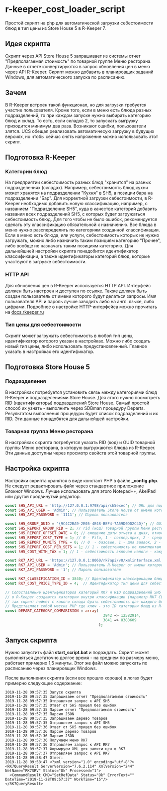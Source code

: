 # r-keeper_cost_loader_script
Простой скрипт на php для автоматической загрузки себестоимости блюд в тип цены из Store House 5 в R-Keeper 7.

## Идея скрипта
Скрипт через API Store House 5 запрашивает из системы отчет "Предполагаемая стоимость" по товарной группе Меню ресторана. 
Данные в отчете конвертируются в запрос обновления цен в меню через API R-Keeper. Скрипт можно добавить в планировщик заданий Windows,
для автоматического запуска по расписанию. 

## Зачем
В R-Keeper встроен такой функционал, но для загрузки требуется участие пользователя. Кроме того, если в меню есть блюда разных подразделений, 
то при каждом запуске нужно выбирать категорию блюд и склад. То есть, если складов 2, то запускать выгрузку приходится минимум два раза.
Возникают ошибки, пользователи злятся. UCS обещал реализовать автоматичесую загрузку в будущих версиях, но чтобы сейчас снять напряжение
можно использовать этот скрипт.

## Подготовка R-Keeper
### Категории блюд
На предприятии себестоимость разных блюд "хранится" на разных подразделениях (складах). Например, себестоимость блюд кухни может хранятся на 
подразделении "Кухня" в SH5, а позиции бара на подразделении "Бар". Для корректной загрузки себестоимости, в R-Keeper необходимо добавить
новую классификацию, например, с названием "Подразделение SH5", куда в качестве категорий добавить названия всех подразделений SH5, 
с которых будет загружаться себестоимость блюд. Для того чтобы не было ошибок, рекомендуется сделать эту классификацию обязательной к назначению.
Все блюда в меню нужно разспеределить по категориям созданной классификации. Если в меню есть блюда, или услуги, себестоимость которых не нужно
загружать, можно либо назначить таким позициям категорию "Прочее", либо вообще не назначать таким позициям категорию.
Для дальнейшней настройки скрипта понадобится идентификатор классификации, а также идентификаторы категорий блюд, которые участвуют в загрузке 
себестоимости. 

### HTTP API
Для обновления цен в R-Keeper используется HTTP API. Интерфейс должен быть настроен и доступен по ссылке. Также должен быть создан пользователь
от имени которого будут делаться запросы. Имя пользователя API и пароль лучше заводить либо на англ. языке, либо цифрами.
Подробнее о настройке HTTP-интерфейса можно прочитать на [docs.rkeeper.ru](https://docs.rkeeper.ru/rk7/latest/ru/api/xml-api-opisanie-i-primery/xml-interfejs-r_keeper-7)

### Тип цены для себестоимости
Скрипт может загружать себестоимость в любой тип цены, идентификатор которого указан в настройках. Можно либо создать новый тип цены, либо использовать 
предустановленный. Главное указать в настройках его идентификатор.

## Подготовка Store House 5
### Подразделения
В настройках потребуется установить связь между категориями блюд R-Keeper и подразделениями Store House. Для этого нужно посмотреть 
RID (идентификаторы) подразделений Store House. Самый простой способ их узнать - выполнить через SDBman процедуру Departs. Результатом выполнения
процедуры будет список подразделений и их RID. Эти данные понадобятся для дальнейшей настройки.

### Товарная группа Меню ресторана
В настройках скрипта потребуется указать RID (код) и GUID товарной группы Меню ресторана, в которую выгружаются блюда из R-Keeper. Эти данные
доступны через просмотр свойств этой товарной группы.
 
 ## Настройка скрипта
 Настройки скрипта хранятся в виде констант PHP в файле **_config.php**. Не следует редактировать файл через стандартное приложение Блокнот Windows.
 Лучше использовать для этого Notepad++, AkelPad или другой продвинутый редактор.

```php
const SH5_API_URL = 'http://127.0.0.1:9798/api/sh5exec'; // URL для подключения к API Store House. 
const SH5_API_USER = 'Admin'; // Пользователь Store House от имени которого строится отчет "Предполагаемая стоимость" 
const SH5_API_PASSWORD = '1111'; // Пароль пользователя 

const SH5_GROUP_GUID = '{9C4C2BA9-2E05-4E48-BEF4-7A59D0DD2C4D}'; // GUID товарной группы Меню ресторана
const SH5_REPORT_GROUP_RID = 2; // rid (код) товарной группы Меню ресторана
const SH5_REPORT_OFFSET_DATE = 0; // смещение даты отчета в днях, относительно текущей (+1, -1, 0 и т.д.) дата на которую будет построен отчет
const SH5_REPORT_COST_TYPE = 1; // 0 - Fifo, 1 - послед.прих, 2 - средневзв. - тип расчет себестоимости
const SH5_REPORT_MUNITS_TYPE = 0; // 0  - базовые, 1 - для заявок, 2 - для отчетов - тип единиц измерения блюд в Store House, для которых будет рассчитана себестоимость
const SH5_REPORT_COST_PER_SETS = 1; // 1 - себестоимость по комплектам - использовать или нет расчет себестоимости по комплектам (параметр отчета Предполагаемая стоимость)
const SH5_COST_WITH_TAX = 1; // 1 - себестоимость включая налоги - какую колонку брать из отчета Предполагаемая стоимость - без налогов или включая налоги

const RK7_API_URL = 'https://127.0.0.1:8060/rk7api/v0/xmlinterface.xml'; // URL для подключения к API R-Keeper
const RK7_API_USER = 'Admin'; // Пользователь R-Keeper от имени которого будет выполняься запрос к API 
const RK7_API_PASSWORD = '1'; // Пароль пользователя

const RK7_CLASSIFICATION_ID = 3840; // Идентификатор классификации блюд для сопоставления подразделений - см. раздел "Подготовка R-Keeper"
const RK7_COST_PRICE_TYPE_ID = 4;  // Идентификатор тип цены для себестоимости - см. раздел "Подготовка R-Keeper"

// Сопоставление идентификаторов категорий RK7 и RID подразделений SH5
// в R-Keeper создаются категории внутри классификации (параметр RK7_CLASSIFICATION_ID), каждая категория сопоставляется со своим складом в SH5
// так скрипт поймет с какого склада брать себестоимость для каждого блюда
// Представляет собой массив PHP где ключ - это ID категории блюд из R-Keeper, а значение - RID подразделения Store House
const DEPART_CATEGORY_COMPARISION = array(
                                            3842 => 12582914, 
                                            3841 => 8388609
                                          );

```

## Запуск скрипта
Нужно запустить файл **start_script.bat** и подождать. Скрипт может выполняться достаточно долгое время - на среднем по размеру меню, работает
примерно 1,5 минуты. Этот же файл можно запускать по расписанию через планировщик Windows.

После выполнения скрипта (если все прошло хорошо) в логах будет примерно следующее содержание:

```
2019-11-28 09:57:35 Запуск скрипта
2019-11-28 09:57:35 Запрашиваем отчет "Предполагаемая стоимость"
2019-11-28 09:57:35 Отправляем запрос к API SH5
2019-11-28 09:57:35 Ответ от SH5 пришел без ошибок
2019-11-28 09:57:35 Парсим отчет "Предполагаемая стоимость"
2019-11-28 09:57:35 Парсим JSON
2019-11-28 09:57:35 Запрашиваем дерево товаров
2019-11-28 09:57:35 Отправляем запрос к API SH5
2019-11-28 09:57:36 Ответ от SH5 пришел без ошибок
2019-11-28 09:57:36 Парсим дерево товаров
2019-11-28 09:57:36 Парсим JSON
2019-11-28 09:57:36 Получаем меню RK7
2019-11-28 09:57:36 Отправляем запрос к API RK7
2019-11-28 09:57:37 Формируем XML для записи цен в RK7
2019-11-28 09:57:37 Отправляем запрос к API RK7
2019-11-28 09:58:47 Ответ:
2019-11-28 09:58:47 <?xml version="1.0" encoding="utf-8"?>
<RK7QueryResult ServerVersion="7.6.2.114" XmlVersion="244" NetName="RK7SRV" Status="Ok" Processed="1">
  <CommandResult CMD="SetRefData" Status="Ok" ErrorText="" DateTime="2019-11-28T09:57:37" WorkTime="15"/>
</RK7QueryResult>
```
 
